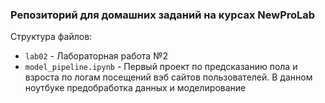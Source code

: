 ### Репозиторий для домашних заданий на курсах NewProLab

Структура файлов:
* `lab02` - Лабораторная работа №2
* `model_pipeline.ipynb` - Первый проект по предсказанию пола и взроста по логам посещений вэб сайтов пользователей. В данном ноутбуке предобработка данных и моделирование
